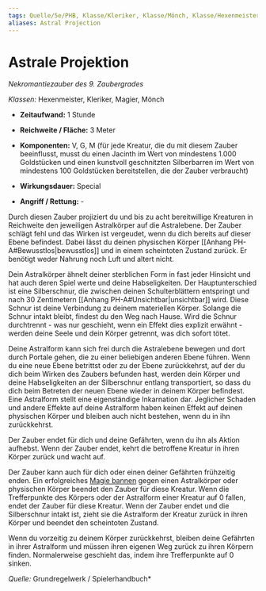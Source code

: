 ```yaml
---
tags: Quelle/5e/PHB, Klasse/Kleriker, Klasse/Mönch, Klasse/Hexenmeister, Klasse/Magier, Zauber/Zaubergrad/9, Zauber/Zauberschule/Nekromantie
aliases: Astral Projection
---
```

Astrale Projektion
==================

_Nekromantiezauber des 9. Zaubergrades_

_Klassen:_ Hexenmeister, Kleriker, Magier, Mönch

*   **Zeitaufwand:** 1 Stunde
    
*   **Reichweite / Fläche:** 3 Meter
    
*   **Komponenten:** V, G, M (für jede Kreatur, die du mit diesem Zauber beeinflusst, musst du einen Jacinth im Wert von mindestens 1.000 Goldstücken und einen kunstvoll geschnitzten Silberbarren im Wert von mindestens 100 Goldstücken bereitstellen, die der Zauber verbraucht)
    
*   **Wirkungsdauer:** Special
    
*   **Angriff / Rettung:** -
    

Durch diesen Zauber projiziert du und bis zu acht bereitwillige Kreaturen in Reichweite den jeweiligen Astralkörper auf die Astralebene. Der Zauber schlägt fehl und das Wirken ist vergeudet, wenn du dich bereits auf dieser Ebene befindest. Dabei lässt du deinen physischen Körper \[\[Anhang PH-A#Bewusstlos|bewusstlos\]\] und in einem scheintoten Zustand zurück. Er benötigt weder Nahrung noch Luft und altert nicht.

Dein Astralkörper ähnelt deiner sterblichen Form in fast jeder Hinsicht und hat auch deren Spiel werte und deine Habseligkeiten. Der Hauptunterschied ist eine Silberschnur, die zwischen deinen Schulterblättern entspringt und nach 30 Zentimetern \[\[Anhang PH-A#Unsichtbar|unsichtbar\]\] wird. Diese Schnur ist deine Verbindung zu deinem materiellen Körper. Solange die Schnur intakt bleibt, findest du den Weg nach Hause. Wird die Schnur durchtrennt - was nur geschieht, wenn ein Effekt dies explizit erwähnt - werden deine Seele und dein Körper getrennt, was dich sofort tötet.

Deine Astralform kann sich frei durch die Astralebene bewegen und dort durch Portale gehen, die zu einer beliebigen anderen Ebene führen. Wenn du eine neue Ebene betrittst oder zu der Ebene zurückkehrst, auf der du dich beim Wirken des Zaubers befunden hast, werden dein Körper und deine Habseligkeiten an der Silberschnur entlang transportiert, so dass du dich beim Betreten der neuen Ebene wieder in deinem Körper befindest. Eine Astralform stellt eine eigenständige Inkarnation dar. Jeglicher Schaden und andere Effekte auf deine Astralform haben keinen Effekt auf deinen physischen Körper und bleiben auch nicht bestehen, wenn du in ihn zurückkehrst.

Der Zauber endet für dich und deine Gefährten, wenn du ihn als Aktion aufhebst. Wenn der Zauber endet, kehrt die betroffene Kreatur in ihren Körper zurück und wacht auf.

Der Zauber kann auch für dich oder einen deiner Gefährten frühzeitig enden. Ein erfolgreiches [Magie bannen](04.%20Kompendium/Zauber/Magie-bannen.md) gegen einen Astralkörper oder physischen Körper beendet den Zauber für diese Kreatur. Wenn die Trefferpunkte des Körpers oder der Astralform einer Kreatur auf 0 fallen, endet der Zauber für diese Kreatur. Wenn der Zauber endet und die Silberschnur intakt ist, zieht sie die Astralform der Kreatur zurück in ihren Körper und beendet den scheintoten Zustand.

Wenn du vorzeitig zu deinem Körper zurückkehrst, bleiben deine Gefährten in ihrer Astralform und müssen ihren eigenen Weg zurück zu ihren Körpern finden. Normalerweise geschieht das, indem ihre Trefferpunkte auf 0 sinken.

_Quelle:_ Grundregelwerk / Spielerhandbuch\*